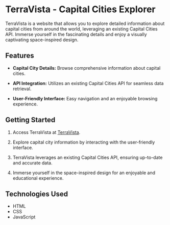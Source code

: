 # TerraVista - Capital Cities Explorer

TerraVista is a website that allows you to explore detailed information about capital cities from around the world, leveraging an existing Capital Cities API. Immerse yourself in the fascinating details and enjoy a visually captivating space-inspired design.

## Features

- **Capital City Details:** Browse comprehensive information about capital cities.

- **API Integration:** Utilizes an existing Capital Cities API for seamless data retrieval.

- **User-Friendly Interface:** Easy navigation and an enjoyable browsing experience.

## Getting Started

1. Access TerraVista at [TerraVista](https://your-username.github.io/terravista).

2. Explore capital city information by interacting with the user-friendly interface.

3. TerraVista leverages an existing Capital Cities API, ensuring up-to-date and accurate data.

4. Immerse yourself in the space-inspired design for an enjoyable and educational experience.

## Technologies Used

- HTML
- CSS
- JavaScript

